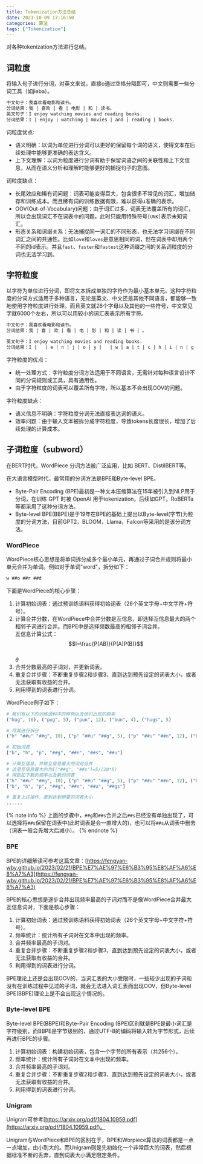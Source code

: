 ```yaml
---
title: Tokenization方法总结
date: 2023-10-09 17:16:50
categories: 算法
tags: ["Tokenization"]
---
```


对各种tokenization方法进行总结。

<!-- more -->

## 词粒度

将输入句子进行分词，对英文来说，直接o通过空格分隔即可，中文则需要一些分词工具（如jieba）。

```txt
中文句子：我喜欢看电影和读书。
分词结果：我 | 喜欢 | 看 | 电影 | 和 | 读书。
英文句子：I enjoy watching movies and reading books.
分词结果：I | enjoy | watching | movies | and | reading | books.
```

词粒度优点:

* 语义明确：以词为单位进行分词可以更好的保留每个词的语义，使得文本在后续处理中能够更准确的表达含义。
* 上下文理解：以词为粒度进行分词有助于保留词语之间的关联性和上下文信息，从而在语义分析和理解时能够更好的捕捉句子的意图。

词粒度缺点：

* 长尾效应和稀有词问题：词表可能变得巨大，包含很多不常见的词汇，增加储存和训练成本。而且稀有词的训练数据有限，难以获得u准确的表示。
* OOV(Out-of-Vocabulary)问题：由于词汇过多，词表无法覆盖所有的词汇，所以会出现词汇不在词表中的问题。此时只能用特殊符号`[UNK]`表示未知词汇。
* 形态关系和词缀关系：无法捕捉同一词汇的不同形态，也无法学习词缀在不同词汇之间的共通性。比如`love`和`loves`是意思相同的词，但在词表中却用两个不同的id表示。并且`fast`、`faster`和`fastest`这种词缀之间的关系词粒度的分词也无法学习到。

## 字符粒度

以字符为单位进行分词，即将文本拆成单独的字符作为最小基本单元。这种字符粒度的分词方式适用于多种语言，无论是英文、中文还是其他不同语言，都能够一致地使用字符粒度进行处理。而且英文就26个字母以及其他的一些符号，中文常见字就6000个左右，所以可以用较小的词汇表表示所有字符。

```txt
中文句子：我喜欢看电影和读书。
分词结果：我 | 喜 | 欢 | 看 | 电 | 影 | 和 | 读 | 书 | 。

英文句子：I enjoy watching movies and reading books.
分词结果：I |   | e | n | j | o | y |   | w | a | t | c | h | i | n | g |   | m | o | v | i | e | s |   | a | n | d |   | r | e | a | d | i | n | g |   | b | o | o | k | s | .
```

字符粒度的优点：

* 统一处理方式：字符粒度分词方法适用于不同语言，无需针对每种语言设计不同的分词规则或工具，具有通用性。
* 由于字符粒度的词表可以覆盖所有字符，所以基本不会出现OOV的问题。

字符粒度缺点：

* 语义信息不明确：字符粒度分词无法直接表达词的语义。
* 效率问题：由于输入文本被拆分成字符粒度，导致tokens长度很长，增加了后续处理的计算成本。

## 子词粒度（subword）

在BERT时代，WordPiece 分词方法被广泛应用，比如 BERT、DistilBERT等。

在大语言模型时代，最常用的分词方法是BPE和Byte-level BPE。
* Byte-Pair Encoding (BPE)最初是一种文本压缩算法在15年被引入到NLP用于分词，在训练 GPT 时被 OpenAI 用于tokenization，后续如GPT，RoBERTa等都采用了这种分词方法。
* Byte-level BPE(BBPE)是于19年在BPE的基础上提出以Byte-level(字节)为粒度的分词方法，目前GPT2，BLOOM，Llama，Falcon等采用的是该分词方法。

### WordPiece

WordPiece核心思想是将单词拆分成多个最小单元，再通过子词合并规则将最小单元合并为单词。例如对于单词"word"，拆分如下：

```txt
w ##o ##r ##d
```

下面是WordPiece的核心步骤：

1. 计算初始词表：通过预训练语料获得初始词表（26个英文字母+中文字符+符号）。
2. 计算合并分数，在WordPiece中合并分数是互信息，即选择互信息最大的两个相邻子词进行合并。而BPE中是选择频数最高的相邻子词合并。  
互信息计算公式：  
$$I=\frac{P(AB)}{P(A)P(B)}$$  
$\theta$
3. 合并分数最高的子词对，并更新词表。
4. 重复合并步骤：不断重复步骤2和步骤3，直到达到预先设定的词表大小，或者无法获取有收益的合并。
5. 利用得到的词表进行分词。

WordPiece例子如下：

```python
# 我们有以下的训练语料中的样例以及他们出现的频率
("hug", 10), ("pug", 5), ("pun", 12), ("bun", 4), ("hugs", 5)

# 将其进行拆分
("h" "##u" "##g", 10), ("p" "##u" "##g", 5), ("p" "##u" "##n", 12), ("b" "##u" "##n", 4), ("h" "##u" "##g" "##s", 5)

# 初始词表
["b", "h", "p", "##g", "##n", "##s", "##u"]

# 计算互信息，并取互信息最大的词对合并
# 这里互信息最大的为I("##g", "##s")=5/(20*5)
# 得到如下新的频率以及新的词表
("h" "##u" "##g", 10), ("p" "##u" "##g", 5), ("p" "##u" "##n", 12), ("b" "##u" "##n", 4), ("h" "##u" "##gs", 5)
["b", "h", "p", "##g", "##n", "##u", "##gs"]

# 重复上述操作，直到达到想要的词表大小
......
```

{% note info %}
上面的步骤中，`##g`和`##s`合并之后`##s`已经没有单独出现了，可以选择将`##s`保留在词表中(此时词表是会一直增大的)，也可以将`##s`从词表中删去（词表一般会先增大后减小）。
{% endnote %}

### BPE

BPE的详细解读可参考这篇文章：[https://fengyan-wby.github.io/2023/02/21/BPE%E7%AE%97%E6%B3%95%E8%AF%A6%E8%A7%A3](https://fengyan-wby.github.io/2023/02/21/BPE%E7%AE%97%E6%B3%95%E8%AF%A6%E8%A7%A3)

BPE的核心思想是逐步合并出现频率最高的子词对而不是像WordPiece合并最大互信息词对，下面是核心步骤：

1. 计算初始词表：通过预训练语料获得初始词表（26个英文字母+中文字符+符号）。
2. 频率统计：统计所有子词对在文本中出现的频率。
3. 合并频率最高的子词对。
4. 重复合并步骤：不断重复步骤2和步骤3，直到达到预先设定的词表大小，或者无法获取有收益的合并。
5. 利用得到的词表进行分词。

BPE理论上还是会出现OOV的，当词汇表的大小受限时，一些较少出现的子词和没有在训练过程中见过的子词，就会无法进入词汇表而出现OOV，但Byte-level BPE(BBPE)理论上是不会出现这个情况的。

### Byte-level BPE

Byte-level BPE(BBPE)和Byte-Pair Encoding (BPE)区别就是BPE是最小词汇是字符级别，而BBPE是字节级别的，通过UTF-8的编码将输入转为字节形式，后续再进行BPE的步骤。

1. 计算初始词表：构建初始词表，包含一个字节的所有表示（共256个）。
2. 频率统计：统计所有子词对在文本中出现的频率。
3. 合并频率最高的子词对。
4. 重复合并步骤：不断重复步骤2和步骤3，直到达到预先设定的词表大小，或者无法获取有收益的合并。
5. 利用得到的词表进行分词。

### Unigram

Unigram可参考[https://arxiv.org/pdf/1804.10959.pdf](https://arxiv.org/pdf/1804.10959.pdf)。

Unigram与WordPiece和BPE的区别在于，BPE和Worpiece算法的词表都是一点一点增加，由小到大的。而Unigram则是先初始化一个非常巨大的词表，然后根据标准不断的丢弃，直到词表大小满足限定条件。
